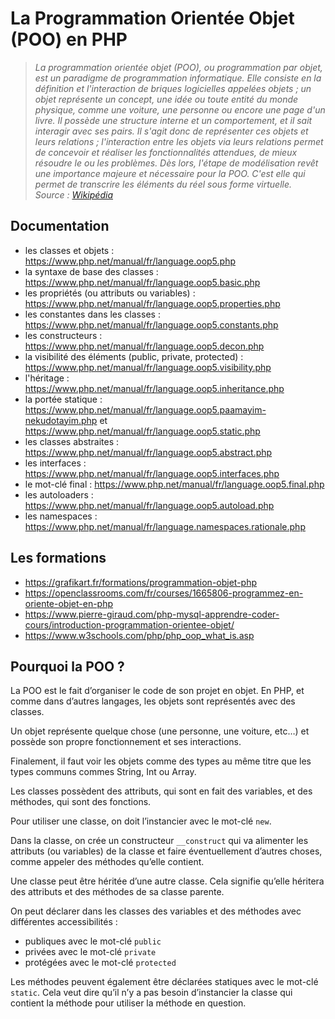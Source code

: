 # La Programmation Orientée Objet (POO) en PHP

> _La programmation orientée objet (POO), ou programmation par objet, est un paradigme de programmation informatique. Elle consiste en la définition et l'interaction de briques logicielles appelées objets ; un objet représente un concept, une idée ou toute entité du monde physique, comme une voiture, une personne ou encore une page d'un livre. Il possède une structure interne et un comportement, et il sait interagir avec ses pairs. Il s'agit donc de représenter ces objets et leurs relations ; l'interaction entre les objets via leurs relations permet de concevoir et réaliser les fonctionnalités attendues, de mieux résoudre le ou les problèmes. Dès lors, l'étape de modélisation revêt une importance majeure et nécessaire pour la POO. C'est elle qui permet de transcrire les éléments du réel sous forme virtuelle.<br>Source : [Wikipédia](https://fr.wikipedia.org/wiki/Programmation_orient%C3%A9e_objet)_

## Documentation

- les classes et objets : https://www.php.net/manual/fr/language.oop5.php
- la syntaxe de base des classes : https://www.php.net/manual/fr/language.oop5.basic.php
- les propriétés (ou attributs ou variables) : https://www.php.net/manual/fr/language.oop5.properties.php
- les constantes dans les classes : https://www.php.net/manual/fr/language.oop5.constants.php
- les constructeurs : https://www.php.net/manual/fr/language.oop5.decon.php
- la visibilité des éléments (public, private, protected) : https://www.php.net/manual/fr/language.oop5.visibility.php
- l'héritage : https://www.php.net/manual/fr/language.oop5.inheritance.php
- la portée statique : https://www.php.net/manual/fr/language.oop5.paamayim-nekudotayim.php et https://www.php.net/manual/fr/language.oop5.static.php
- les classes abstraites : https://www.php.net/manual/fr/language.oop5.abstract.php
- les interfaces : https://www.php.net/manual/fr/language.oop5.interfaces.php
- le mot-clé final : https://www.php.net/manual/fr/language.oop5.final.php
- les autoloaders : https://www.php.net/manual/fr/language.oop5.autoload.php
- les namespaces : https://www.php.net/manual/fr/language.namespaces.rationale.php

## Les formations

- https://grafikart.fr/formations/programmation-objet-php
- https://openclassrooms.com/fr/courses/1665806-programmez-en-oriente-objet-en-php
- https://www.pierre-giraud.com/php-mysql-apprendre-coder-cours/introduction-programmation-orientee-objet/
- https://www.w3schools.com/php/php_oop_what_is.asp

## Pourquoi la POO ?
La POO est le fait d’organiser le code de son projet en objet. En PHP, et comme dans d’autres langages, les objets sont représentés avec des classes.

Un objet représente quelque chose (une personne, une voiture, etc…) et possède son propre fonctionnement et ses interactions.

Finalement, il faut voir les objets comme des types au même titre que les types communs commes String, Int ou Array.

Les classes possèdent des attributs, qui sont en fait des variables, et des méthodes, qui sont des fonctions.

Pour utiliser une classe, on doit l’instancier avec le mot-clé `new`.

Dans la classe, on crée un constructeur `__construct` qui va alimenter les attributs (ou variables) de la classe et faire éventuellement d’autres choses, comme appeler des méthodes qu’elle contient.

Une classe peut être héritée d’une autre classe. Cela signifie qu’elle héritera des attributs et des méthodes de sa classe parente.

On peut déclarer dans les classes des variables et des méthodes avec différentes accessibilités : 
- publiques avec le mot-clé `public` 
- privées avec le mot-clé `private`
- protégées avec le mot-clé `protected`

Les méthodes peuvent également être déclarées statiques avec le mot-clé `static`. Cela veut dire qu’il n’y a pas besoin d’instancier la classe qui contient la méthode pour utiliser la méthode en question.
